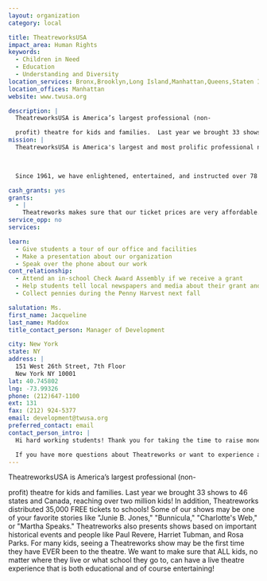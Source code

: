 ```yaml
---
layout: organization
category: local

title: TheatreworksUSA
impact_area: Human Rights
keywords: 
  - Children in Need
  - Education
  - Understanding and Diversity
location_services: Bronx,Brooklyn,Long Island,Manhattan,Queens,Staten Island,Greater New York,Outside NYC
location_offices: Manhattan
website: www.twusa.org

description: |
  TheatreworksUSA is America’s largest professional (non-

  profit) theatre for kids and families.  Last year we brought 33 shows to 46 states and Canada, reaching  over two million kids!  In addition, Theatreworks distributed 35,000 FREE tickets to schools!  Some of our shows may be one of your favorite stories like "Junie B. Jones," "Bunnicula," "Charlotte's Web," or "Martha Speaks." Theatreworks also presents shows based on important historical events and people like Paul Revere, Harriet Tubman, and Rosa Parks.  For many kids, seeing a Theatreworks show may be the first time they have EVER been to the theatre.  We want to make sure that ALL kids, no matter where they live or what school they go to, can have a live theatre experience that is both educational and of course entertaining!
mission: |
  TheatreworksUSA is America's largest and most prolific professional not-for-profit theatre for young and family audiences.

  

  Since 1961, we have enlightened, entertained, and instructed over 78 million people in 49 states and Canada.

cash_grants: yes
grants: 
  - |
    Theatreworks makes sure that our ticket prices are very affordable. However, there are still some schools and families that cannot afford tickets.  With your support, we can provide FREE tickets to kids both in NYC and around the country. It only costs $8.75 per ticket in NYC, so every penny really helps!  A grant of $875 will send 100 kids to the theatre!
service_opp: no
services: 

learn: 
  - Give students a tour of our office and facilities
  - Make a presentation about our organization
  - Speak over the phone about our work
cont_relationship: 
  - Attend an in-school Check Award Assembly if we receive a grant
  - Help students tell local newspapers and media about their grant and/or project with us
  - Collect pennies during the Penny Harvest next fall

salutation: Ms.
first_name: Jacqueline
last_name: Maddox
title_contact_person: Manager of Development

city: New York
state: NY
address: |
  151 West 26th Street, 7th Floor  
  New York NY 10001
lat: 40.745802
lng: -73.99326
phone: (212)647-1100
ext: 131
fax: (212) 924-5377
email: development@twusa.org
preferred_contact: email
contact_person_intro: |
  Hi hard working students! Thank you for taking the time to raise money for organizations and causes that really need your help.  When I was a student like you, I also loved to volunteer and help organizations that I felt passionate about. That is why I now work for TheatreworksUSA! I always loved theatre, working with kids, and supporting important causes. My job at Theatreworks is a lot like what you are doing right now! I help raise money and awareness about Theatreworks.  Not only is it a very fun job, but I get to help kids around the country!  When I was younger, being exposed to theatre was more than a form of entertainment. It helped make me a more confident and independent person.  It also helped make it easier for me to speak in public and of course, theatre is a great way to make many friends!  In addition, theatre can make learning fun and bring stories and history to life in a way that is often unforgettable. 

  If you have more questions about Theatreworks or want to experience a Theatreworks show for yourself, please feel free to call, email, or write to us anytime!  We can't thank you enough for considering Theatreworks for your Penny Drive!
---
```

TheatreworksUSA is America’s largest professional (non-

profit) theatre for kids and families.  Last year we brought 33 shows to 46 states and Canada, reaching  over two million kids!  In addition, Theatreworks distributed 35,000 FREE tickets to schools!  Some of our shows may be one of your favorite stories like "Junie B. Jones," "Bunnicula," "Charlotte's Web," or "Martha Speaks." Theatreworks also presents shows based on important historical events and people like Paul Revere, Harriet Tubman, and Rosa Parks.  For many kids, seeing a Theatreworks show may be the first time they have EVER been to the theatre.  We want to make sure that ALL kids, no matter where they live or what school they go to, can have a live theatre experience that is both educational and of course entertaining!